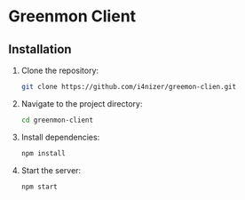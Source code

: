 # Greenmon Client

## Installation

1. Clone the repository:
   ```sh
   git clone https://github.com/i4nizer/greemon-clien.git
   ```
2. Navigate to the project directory:
   ```sh
   cd greenmon-client
   ```
3. Install dependencies:
   ```sh
   npm install
   ```
4. Start the server:
   ```sh
   npm start
   ```
